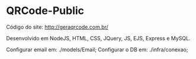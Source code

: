 # QRCode-Public
 Código do site: http://geraqrcode.com.br/
 
 Desenvolvido em NodeJS, HTML, CSS, JQuery, JS, EJS, Express e MySQL.


 Configurar email em: ./models/Email;
 Configurar o DB em: ./infra/conexao;
